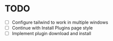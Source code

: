# TODO

-   [ ] Configure tailwind to work in multiple windows
-   [ ] Continue with Install Plugins page style
-   [ ] Implement plugin download and install
